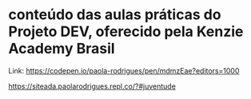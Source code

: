 # conteúdo das aulas práticas do Projeto DEV, oferecido pela Kenzie Academy Brasil 
Link: https://codepen.io/paola-rodrigues/pen/mdmzEae?editors=1000

https://siteada.paolarodrigues.repl.co/?#juventude


